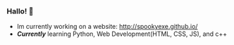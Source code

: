 ### Hallo! 👋

- Im currently working on a website: http://spookyexe.github.io/
- **_Currently_** learning Python, Web Development(HTML, CSS, JS), and c++

<img src="https://discord.c99.nl/widget/theme-4/695491063946674236.png" alt="">

<!-- #### Languages I'm a familiar with:

- 🐍 Python
- 💻 HTML/CSS
- C++
-->
